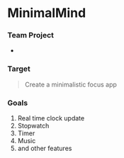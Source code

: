 # MinimalMind
### Team Project
-
### Target
> Create a minimalistic focus app

### Goals
1. Real time clock update
2. Stopwatch
3. Timer
4. Music
5. and other features


